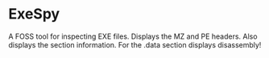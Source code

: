 # ExeSpy
A FOSS tool for inspecting EXE files. Displays the MZ and PE headers. Also displays the section information. For the .data section displays disassembly!

